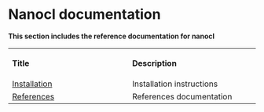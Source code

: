 # Nanocl documentation

<strong>
This section includes the reference documentation for nanocl
</strong>

<table>
  <tr>
    <th align="left">
      <img class="nxtmdoc-delete" width="400" height="0">
      <p>Title</p>
    </th>
    <th align="left">
      <img class="nxtmdoc-delete" width="400" height="0">
      <p>Description</p>
    </th>
  </tr>
  <tr>
    <td>
      <a href="./guides/installation/">Installation</a>
    </td>
    <td>
      Installation instructions
    </td>
  </tr>
  <tr>
    <td>
      <a href="./references/">References</a>
    </td>
    <td>
      References documentation
    </td>
  </tr>
</table>
